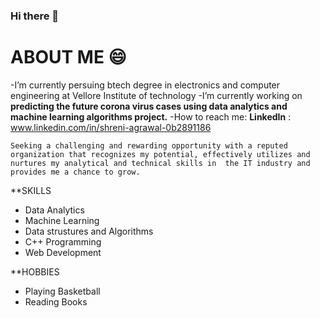 ### Hi there 👋

<!--
**shreni123/shreni123** is a ✨ _special_ ✨ repository because its `README.md` (this file) appears on your GitHub profile
-->
# ABOUT ME :smile:
-I’m currently persuing btech degree in electronics and computer engineering at Vellore Institute of technology
-I’m currently working on **predicting the future corona virus cases using data analytics and machine learning algorithms project.**
-How to reach me: **LinkedIn** : www.linkedin.com/in/shreni-agrawal-0b2891186

 
 ``` 
Seeking a challenging and rewarding opportunity with a reputed organization that recognizes my potential, effectively utilizes and nurtures my analytical and technical skills in  the IT industry and provides me a chance to grow. 
 ```


**SKILLS

 * Data Analytics
 * Machine Learning
 * Data strustures and Algorithms
 * C++ Programming
 * Web Development
 
 
 **HOBBIES
  
  * Playing Basketball
  * Reading Books

